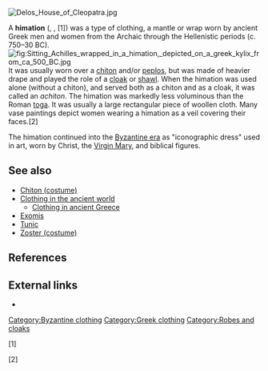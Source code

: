 ![](Delos_House_of_Cleopatra.jpg "Delos_House_of_Cleopatra.jpg")

A **himation** (, , [1]) was a type of clothing, a mantle or wrap worn
by ancient Greek men and women from the Archaic through the Hellenistic
periods (c. 750–30 BC).
![](Sitting_Achilles_wrapped_in_a_himation,_depicted_on_a_greek_kylix_from_ca_500_BC.jpg "fig:Sitting_Achilles_wrapped_in_a_himation,_depicted_on_a_greek_kylix_from_ca_500_BC.jpg")
It was usually worn over a [chiton](chiton_(costume) "wikilink") and/or
[peplos](peplos "wikilink"), but was made of heavier drape and played
the role of a [cloak](cloak "wikilink") or [shawl](shawl "wikilink").
When the himation was used alone (without a chiton), and served both as
a chiton and as a cloak, it was called an *achiton*. The himation was
markedly less voluminous than the Roman [toga](toga "wikilink"). It was
usually a large rectangular piece of woollen cloth. Many vase paintings
depict women wearing a himation as a veil covering their faces.[2]

The himation continued into the [Byzantine
era](Byzantine_dress "wikilink") as "iconographic dress" used in art,
worn by Christ, the [Virgin Mary](Virgin_Mary "wikilink"), and biblical
figures.

## See also

-   [Chiton (costume)](Chiton_(costume) "wikilink")
-   [Clothing in the ancient
    world](Clothing_in_the_ancient_world "wikilink")
    -   [Clothing in ancient
        Greece](Clothing_in_ancient_Greece "wikilink")
-   [Exomis](Exomis "wikilink")
-   [Tunic](Tunic "wikilink")
-   [Zoster (costume)](Zoster_(costume) "wikilink")

## References

## External links

-

[Category:Byzantine clothing](Category:Byzantine_clothing "wikilink")
[Category:Greek clothing](Category:Greek_clothing "wikilink")
[Category:Robes and cloaks](Category:Robes_and_cloaks "wikilink")

[1]

[2]
